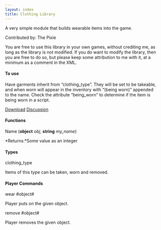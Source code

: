 ```yaml
---
layout: index
title: Clothing Library
---
```


A very simple module that builds wearable items into the game.

Contributed by: <span class="author">The Pixie</span>

You are free to use this library in your own games, without crediting me, as long as the library is not modified. If you do want to modify the library, then you are free to do so, but please keep some attribution to me with it, at a minimum as a comment in the XML.

#### To use

Have garments inherit from “clothing\_type”. They will be set to be takeable, and when worn will appear in the inventory with “(being worn)” appended to the name. Check the attribute “being\_worn” to determine if the item is being worn in a script.

[Download](http://textadventures.co.uk/attachment/118)
[Discussion](http://textadventures.co.uk/forum/samples/topic/2567/adding-clothing)

#### Functions

Name (**object** *obj*, **string** *my\_name*)

*Returns:*Some value as an integer

#### Types

clothing\_type

Items of this type can be taken, worn and removed.

#### Player Commands

wear \#object\#

Player puts on the given object.

remove \#object\#

Player removes the given object.
